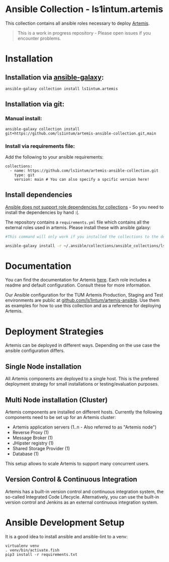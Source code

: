# Ansible Collection - ls1intum.artemis

This collection contains all ansible roles necessary to deploy [Artemis](https://github.com/ls1intum/Artemis).

> This is a work in progress repository - Please open issues if you encounter problems.

# Installation
## Installation via [ansible-galaxy](https://galaxy.ansible.com/ls1intum/artemis):

```
ansible-galaxy collection install ls1intum.artemis
```

## Installation via git:

### Manual install:

```
ansible-galaxy collection install git+https://github.com/ls1intum/artemis-ansible-collection.git,main
```

### Install via requirements file:

Add the following to your ansible requirements:
```
collections:
  - name: https://github.com/ls1intum/artemis-ansible-collection.git
    type: git
    version: main # You can also specify a spcific version here!
```

## Install dependencies

[Ansible does not support role dependencies for collections](https://github.com/ansible/ansible/issues/76030) - So you need to install the dependencies by hand :(.

The repository contains a `requirements.yml` file which contains all the external roles used in artemis. Please install these with ansible galaxy:

```bash
#This command will only work if you installed the collections to the default location!

ansible-galaxy install -r ~/.ansible/collections/ansible_collections/ls1intum/artemis/requirements.yml
```

# Documentation

You can find the documentation for Artemis [here](https://docs.artemis.cit.tum.de).
Each role includes a readme and default configuration. Consult these for more information.

Our Ansible configuration for the TUM Artemis Production, Staging and Test environments are public at [github.com/ls1intum/artemis-ansible](https://github.com/ls1intum/artemis-ansible).
Use them as examples for how to use this collection and as a reference for deploying Artemis.

# Deployment Strategies

Artemis can be deployed in different ways. Depending on the use case the ansible configuration differs.

## Single Node installation
All Artemis components are deployed to a single host. This is the prefered deployment strategy for small installations or testing/evaluation purposes.

## Multi Node installation (Cluster)
Artemis components are installed on different hosts. Currently the following components need to be set up for an Artemis cluster:

- Artemis application servers (1..n - Also referred to as "Artemis node")
- Reverse Proxy (1)
- Message Broker (1)
- JHipster registry (1)
- Shared Storage Provider (1)
- Database (1)

This setup allows to scale Artemis to support many concurrent users.

## Version Control & Continuous Integration

Artemis has a built-in version control and continuous integration system, the so-called Integrated Code Lifecycle.
Alternatively, you can use the built-in version control and Jenkins as an external continuous integration system.

# Ansible Development Setup 

It is a good idea to install ansible and ansible-lint to a venv: 

```
virtualenv venv
. venv/bin/activate.fish
pip3 install -r requirements.txt
```
